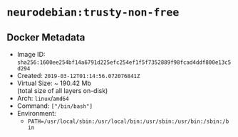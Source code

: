 # `neurodebian:trusty-non-free`

## Docker Metadata

- Image ID: `sha256:1600ee254bf14a6791d225efc254ef1f5f7352889f98fcad4ddf800e13c5d294`
- Created: `2019-03-12T01:14:56.072076841Z`
- Virtual Size: ~ 190.42 Mb  
  (total size of all layers on-disk)
- Arch: `linux`/`amd64`
- Command: `["/bin/bash"]`
- Environment:
  - `PATH=/usr/local/sbin:/usr/local/bin:/usr/sbin:/usr/bin:/sbin:/bin`

